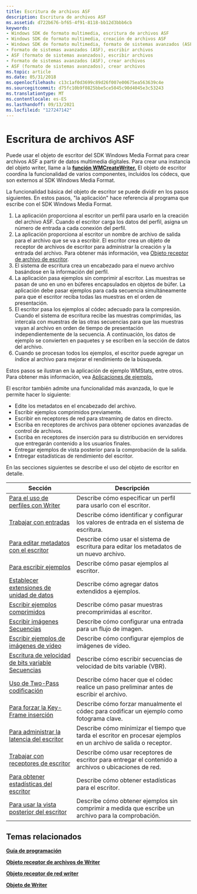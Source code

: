 ```yaml
---
title: Escritura de archivos ASF
description: Escritura de archivos ASF
ms.assetid: d722b676-bf65-4f91-8118-bb12d3bbb6cb
keywords:
- Windows SDK de formato multimedia, escritura de archivos ASF
- Windows SDK de formato multimedia, creación de archivos ASF
- Windows SDK de formato multimedia, formato de sistemas avanzados (ASF)
- Formato de sistemas avanzados (ASF), escribir archivos
- ASF (formato de sistemas avanzados), escribir archivos
- Formato de sistemas avanzados (ASF), crear archivos
- ASF (formato de sistemas avanzados), crear archivos
ms.topic: article
ms.date: 05/31/2018
ms.openlocfilehash: c13c1af0d3699c89d26f007e00675ea563639c4e
ms.sourcegitcommit: d75fc10b9f0825bbe5ce5045c90d4045e3c53243
ms.translationtype: MT
ms.contentlocale: es-ES
ms.lasthandoff: 09/13/2021
ms.locfileid: "127247142"
---
```

# <a name="writing-asf-files"></a>Escritura de archivos ASF

Puede usar el objeto de escritor del SDK Windows Media Format para crear archivos ASF a partir de datos multimedia digitales. Para crear una instancia del objeto writer, llame a la [**función WMCreateWriter.**](/previous-versions/windows/desktop/api/Wmsdkidl/nf-wmsdkidl-wmcreatewriter) El objeto de escritor coordina la funcionalidad de varios componentes, incluidos los códecs, que son externos al SDK Windows Media Format.

La funcionalidad básica del objeto de escritor se puede dividir en los pasos siguientes. En estos pasos, "la aplicación" hace referencia al programa que escribe con el SDK Windows Media Format.

1.  La aplicación proporciona al escritor un perfil para usarlo en la creación del archivo ASF. Cuando el escritor carga los datos del perfil, asigna un número de entrada a cada conexión del perfil.
2.  La aplicación proporciona al escritor un nombre de archivo de salida para el archivo que se va a escribir. El escritor crea un objeto de receptor de archivos de escritor para administrar la creación y la entrada del archivo. Para obtener más información, vea [Objeto receptor de archivo de escritor](writer-file-sink-object.md).
3.  El sistema de escritura crea un encabezado para el nuevo archivo basándose en la información del perfil.
4.  La aplicación pasa ejemplos sin comprimir al escritor. Las muestras se pasan de uno en uno en búferes encapsulados en objetos de búfer. La aplicación debe pasar ejemplos para cada secuencia simultáneamente para que el escritor reciba todas las muestras en el orden de presentación.
5.  El escritor pasa los ejemplos al códec adecuado para la compresión. Cuando el sistema de escritura recibe las muestras comprimidas, las intercala con muestras de las otras secuencias para que las muestras vayan al archivo en orden de tiempo de presentación independientemente de la secuencia. A continuación, los datos de ejemplo se convierten en paquetes y se escriben en la sección de datos del archivo.
6.  Cuando se procesan todos los ejemplos, el escritor puede agregar un índice al archivo para mejorar el rendimiento de la búsqueda.

Estos pasos se ilustran en la aplicación de ejemplo WMStats, entre otros. Para obtener más información, vea [Aplicaciones de ejemplo.](sample-applications.md)

El escritor también admite una funcionalidad más avanzada, lo que le permite hacer lo siguiente:

-   Edite los metadatos en el encabezado del archivo.
-   Escribir ejemplos comprimidos previamente.
-   Escribir en receptores de red para streaming de datos en directo.
-   Escriba en receptores de archivos para obtener opciones avanzadas de control de archivos.
-   Escriba en receptores de inserción para su distribución en servidores que entregarán contenido a los usuarios finales.
-   Entregar ejemplos de vista posterior para la comprobación de la salida.
-   Entregar estadísticas de rendimiento del escritor.

En las secciones siguientes se describe el uso del objeto de escritor en detalle.



| Sección                                                                    | Descripción                                                                                            |
|----------------------------------------------------------------------------|--------------------------------------------------------------------------------------------------------|
| [Para el uso de perfiles con Writer](to-use-profiles-with-the-writer.md)     | Describe cómo especificar un perfil para usarlo con el escritor.                                             |
| [Trabajar con entradas](working-with-inputs.md)                             | Describe cómo identificar y configurar los valores de entrada en el sistema de escritura.                              |
| [Para editar metadatos con el escritor](to-edit-metadata-with-the-writer.md)   | Describe cómo usar el sistema de escritura para editar los metadatos de un nuevo archivo.                                       |
| [Para escribir ejemplos](to-write-samples.md)                                   | Describe cómo pasar ejemplos al escritor.                                                           |
| [Establecer extensiones de unidad de datos](setting-data-unit-extensions.md)           | Describe cómo agregar datos extendidos a ejemplos.                                                         |
| [Escribir ejemplos comprimidos](writing-compressed-samples.md)               | Describe cómo pasar muestras precomprimidas al escritor.                                            |
| [Escribir imágenes Secuencias](writing-image-streams.md)                         | Describe cómo configurar una entrada para un flujo de imagen.                                               |
| [Escribir ejemplos de imágenes de vídeo](writing-video-image-samples.md)             | Describe cómo configurar ejemplos de imágenes de vídeo.                                                        |
| [Escritura de velocidad de bits variable Secuencias](writing-variable-bit-rate-streams.md) | Describe cómo escribir secuencias de velocidad de bits variable (VBR).                                                |
| [Uso de Two-Pass codificación](using-two-pass-encoding.md)                     | Describe cómo hacer que el códec realice un paso preliminar antes de escribir el archivo.                    |
| [Para forzar la Key-Frame inserción](to-force-key-frame-insertion.md)           | Describe cómo forzar manualmente el códec para codificar un ejemplo como fotograma clave.                           |
| [Para administrar la latencia del escritor](to-manage-writer-latency.md)                   | Describe cómo minimizar el tiempo que tarda el escritor en procesar ejemplos en un archivo de salida o receptor. |
| [Trabajar con receptores de escritor](working-with-writer-sinks.md)                 | Describe cómo usar receptores de escritor para entregar el contenido a archivos o ubicaciones de red.               |
| [Para obtener estadísticas del escritor](to-get-writer-statistics.md)                   | Describe cómo obtener estadísticas para el escritor.                                                        |
| [Para usar la vista posterior del escritor](to-use-writer-postview.md)                       | Describe cómo obtener ejemplos sin comprimir a medida que escribe un archivo para la comprobación.                        |



 

## <a name="related-topics"></a>Temas relacionados

<dl> <dt>

[**Guía de programación**](programming-guide.md)
</dt> <dt>

[**Objeto receptor de archivos de Writer**](writer-file-sink-object.md)
</dt> <dt>

[**Objeto receptor de red writer**](writer-network-sink-object.md)
</dt> <dt>

[**Objeto de Writer**](writer-object.md)
</dt> </dl>

 

 




